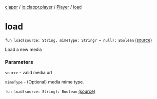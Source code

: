 [clappr](../../index.md) / [io.clappr.player](../index.md) / [Player](index.md) / [load](.)

# load

`fun load(source: String, mimeType: String? = null): Boolean` [(source)](https://github.com/clappr/clappr-android/tree/dev/clappr/src/main/kotlin/io/clappr/player/Player.kt#L144)

Load a new media

### Parameters

`source` - valid media url

`mimeType` - (Optional) media mime type.

`fun load(source: String): Boolean` [(source)](https://github.com/clappr/clappr-android/tree/dev/clappr/src/main/kotlin/io/clappr/player/Player.kt#L148)